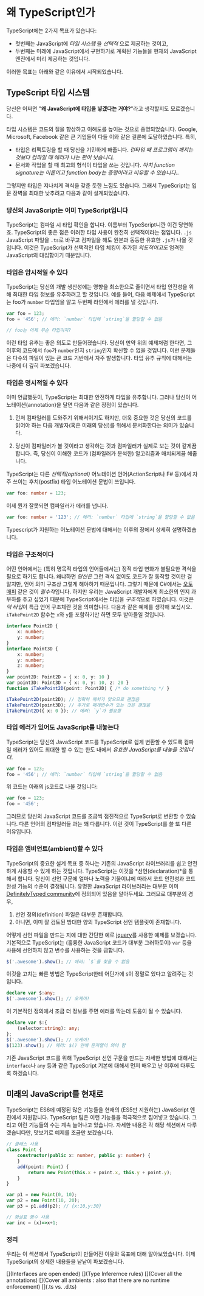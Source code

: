 # 왜 TypeScript인가

TypeScript에는 2가지 목표가 있습니다:
* 첫번째는 JavaScript에 *타입 시스템* 을 *선택적* 으로 제공하는 것이고,
* 두번째는 미래에 JavaScript에서 구현하기로 계획된 기능들을 현재의 JavaScript 엔진에서 미리 제공하는 것입니다.

이러한 목표는 아래와 같은 이유에서 시작되었습니다.

## TypeScript 타입 시스템

당신은 어쩌면 "**왜 JavaScript에 타입을 넣겠다는 거야?**"라고 생각할지도 모르겠습니다.

타입 시스템은 코드의 질을 향상하고 이해도를 높이는 것으로 증명되었습니다. Google, Microsoft, Facebook 같은 큰 기업들이 다들 이와 같은 결론에 도달하였습니다. 특히,

* 타입은 리팩토링을 할 때 당신을 기민하게 해줍니다. *런타임 때 프로그램이 깨지는 것보다 컴파일 때 에러가 나는 편이 낫습니다.*
* 문서화 작업을 할 때 최고의 형식이 타입을 쓰는 것입니다. *마치 function signature는 이론이고 function body는 증명이라고 비유할 수 있습니다.*.

그렇지만 타입은 지나치게 격식을 갖춘 듯한 느낌도 있습니다. 그래서 TypeScript는 입문 장벽을 최대한 낮추려고 다음과 같이 설계되었습니다.

### 당신의 JavaScript는 이미 TypeScript입니다

TypeScript는 컴파일 시 타입 확인을 합니다. 이름부터 TypeScript니깐 이건 당연하죠. TypeScript의 좋은 점은 이러한 타입 사용이 완전히 선택적이라는 점입니다. `.js` JavaScript 파일을 `.ts`로 바꾸고 컴파일을 해도 원본과 동등한 유효한 `.js`가 나올 것입니다. 이것은 TypeScript가 선택적인 타입 체킹이 추가된 *의도적이고도* 엄격한 JavaScript의 대집합이기 때문입니다.

### 타입은 암시적일 수 있다

TypeScript는 당신의 개발 생산성에는 영향을 최소한으로 줄이면서 타입 안전성을 위해 최대한 타입 정보를 유추하려고 할 것입니다. 예를 들어, 다음 예제에서 TypeScript는 foo가 `number` 타입임을 알고 두번째 라인에서 에러를 낼 것입니다.

```ts
var foo = 123;
foo = '456'; // 에러: `number` 타입에 `string`을 할당할 수 없음

// foo는 이제 무슨 타입이지?
```

이런 타입 유추는 좋은 의도로 만들어졌습니다. 당신이 만약 위의 예제처럼 한다면, 그 이후의 코드에서 `foo`가 `number`인지 `string`인지 확신할 수 없을 것입니다. 이런 문제들은 다수의 파일이 있는 큰 코드 기반에서 자주 발생합니다. 타입 유추 규칙에 대해서는 나중에 더 깊히 파보겠습니다.

### 타입은 명시적일 수 있다

이미 언급했듯이, TypeScript는 최대한 안전하게 타입을 유추합니다. 그러나 당신이 어노테이션(annotation)을 달면 다음과 같은 장점이 있습니다.

1. 먼저 컴파일러를 도와주기 위해서이기도 하지만, 더욱 중요한 것은 당신의 코드를 읽어야 하는 다음 개발자(혹은 미래의 당신)를 위해서 문서화한다는 의미가 있습니다.

1. 당신이 컴파일러가 볼 것이라고 생각하는 것과 컴파일러가 실제로 보는 것이 같게끔 합니다. 즉, 당신이 이해한 코드가 (컴파일러가 분석한) 알고리즘과 매치되게끔 해줍니다.

TypeScript는 다른 *선택적(optional)* 어노테이션 언어(ActionScript나 F# 등)에서 자주 쓰이는 후치(postfix) 타입 어노테이션 문법이 쓰입니다.

```ts
var foo: number = 123;
```

이제 뭔가 잘못되면 컴파일러가 에러를 냅니다.

```ts
var foo: number = '123'; // 에러: `number` 타입에 `string`을 할당할 수 없음
```

Typescript가 지원하는 어노테이션 문법에 대해서는 이후의 장에서 상세히 설명하겠습니다.

### 타입은 구조적이다

어떤 언어에서는 (특히 명목적 타입의 언어들에서는) 정적 타입 변화가 불필요한 격식을 필요로 하기도 합니다. 왜냐하면 *당신은* 그런 격식 없이도 코드가 잘 동작할 것이란 걸 알지만, 언어 의미 구조상 그렇게 해야하기 때문입니다. 그렇기 때문에 C#에서는 [오토 매퍼](http://automapper.org) 같은 것이 *필수적*입니다. 하지만 우리는 JavaScript 개발자에게 최소한의 인지 과부하를 주고 싶었기 때문에 TypeScript에서는 타입을 *구조적*으로 하였습니다. 이것은 *덕 타입*이 특급 언어 구조체란 것을 의미합니다. 다음과 같은 예제를 생각해 보십시오. `iTakePoint2D` 함수는 `x`와 `y`를 포함하기만 하면 모두 받아들일 것입니다.

```ts
interface Point2D {
    x: number;
    y: number;
}
interface Point3D {
    x: number;
    y: number;
    z: number;
}
var point2D: Point2D = { x: 0, y: 10 }
var point3D: Point3D = { x: 0, y: 10, z: 20 }
function iTakePoint2D(point: Point2D) { /* do something */ }

iTakePoint2D(point2D); // 정확히 매치가 맞으므로 괜찮음
iTakePoint2D(point3D); // 추가로 매개변수가 있는 것은 괜찮음
iTakePoint2D({ x: 0 }); // 에러: `y`가 필요함
```

### 타입 에러가 있어도 JavaScript를 내놓는다

TypeScript는 당신의 JavaScript 코드를 TypeScript로 쉽게 변환할 수 있도록 컴파일 에러가 있어도 최대한 할 수 있는 한도 내에서 *유효한 JavaScript를 내놓을 것입니다*.

```ts
var foo = 123;
foo = '456'; // 에러: `number` 타입에 `string`을 할당할 수 없음
```

위 코드는 아래의 js코드로 나올 것입니다:

```ts
var foo = 123;
foo = '456';
```

그러므로 당신의 JavaScript 코드를 조금씩 점진적으로  TypeScript로 변환할 수 있습니다. 다른 언어의 컴파일러들 과는 꽤 다릅니다. 이런 것이 TypeScript를 쓸 또 다른 이유입니다.

### 타입은 앰비언트(ambient)할 수 있다

TypeScript의 중요한 설계 목표 중 하나는 기존의 JavaScript 라이브러리를 쉽고 안전하게 사용할 수 있게 하는 것입니다. TypeScript는 이것을 *선언(declaration)*을 통해서 합니다. 당신이 선언 구문에 얼마나 노력을 기울이냐에 따라서 코드 안전성과 코드 완성 기능의 수준이 결정됩니다. 유명한 JavaScript 라이브러리는 대부분 이미 [DefinitelyTyped community](https://github.com/borisyankov/DefinitelyTyped)에 정의되어 있음을 알아두세요. 그러므로 대부분의 경우,

1. 선언 정의(definition) 파일은 대부분 존재합니다.
1. 아니면, 이미 잘 검토된 방대한 양의 TypeScript 선언 템플릿이 존재합니다.

어떻게 선언 파일을 만드는 지에 대한 간단한 예로 [jquery](https://jquery.com/)를 사용한 예제를 보겠습니다. 기본적으로 TypeScript는 (훌륭한 JavaScript 코드가 대부분 그러하듯이) `var` 등을 사용해 선언하지 않고 변수를 사용하는 것을 금합니다.

```ts
$('.awesome').show(); // 에러: `$`를 찾을 수 없음
```

이것을 고치는 빠른 방법은 TypeScript한테 어딘가에 `$`이 정말로 있다고 알려주는 것입니다.

```ts
declare var $:any;
$('.awesome').show(); // 오케이!
```

이 기본적인 정의에서 조금 더 정보를 주면 에러를 막는데 도움이 될 수 있습니다.

```ts
declare var $:{
    (selector:string): any;
};
$('.awesome').show(); // 오케이!
$(123).show(); // 에러: $() 안에 문자열이 와야 함
```

기존 JavaScript 코드를 위해 TypeScript 선언 구문을 만드는 자세한 방법에 대해서는 `interface`나 `any` 등과 같은 TypeScript 기본에 대해서 먼저 배우고 난 이후에 다루도록 하겠습니다.

## 미래의 JavaScript를 현재로

TypeScript는 ES6에 예정된 많은 기능들을 현재의 (ES5만 지원하는) JavaScript 엔진에서 지원합니다. TypeScript 팀은 이런 기능들을 적극적으로 집어넣고 있습니다. 그리고 이런 기능들의 수는 계속 늘어나고 있습니다. 자세한 내용은 각 해당 섹션에서 다루겠습니다만, 맛보기로 예제를 조금만 보겠습니다.

```ts
// 클래스 사용
class Point {
    constructor(public x: number, public y: number) {
    }
    add(point: Point) {
        return new Point(this.x + point.x, this.y + point.y);
    }
}

var p1 = new Point(0, 10);
var p2 = new Point(10, 20);
var p3 = p1.add(p2); // {x:10,y:30}
```

```ts
// 화살표 함수 사용
var inc = (x)=>x+1;
```

### 정리

우리는 이 섹션에서 TypeScript이 만들어진 이유와 목표에 대해 알아보았습니다. 이제 TypeScript의 상세한 내용들을 낱낱이 파보겠습니다.

[](Interfaces are open ended)
[](Type Inferernce rules)
[](Cover all the annotations)
[](Cover all ambients : also that there are no runtime enforcement)
[](.ts vs. .d.ts)
